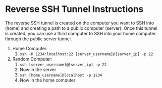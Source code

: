 # Reverse SSH Tunnel Instructions

The reverse SSH tunnel is created on the computer you want to SSH into (home) and creating a path to a public computer (server).
Once this tunnel is created, you can use a third computer to SSH into your home computer through the public server tunnel.
1. Home Computer: 
    1. `ssh -R 1234:localhost:22 [server_username]@[server_ip] -p 22`
2. Random Computer:
    1. `ssh [server_username]@[server_ip] -p 22`
    2. Now in the server
    3. `ssh [home_username]@localhost -p 1234`
    4. Now in the home computer
